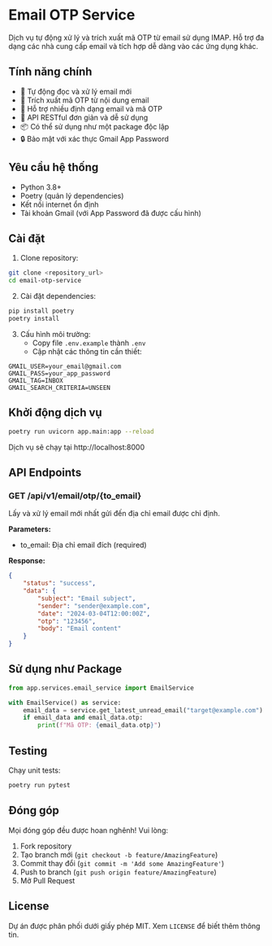 # Email OTP Service

Dịch vụ tự động xử lý và trích xuất mã OTP từ email sử dụng IMAP. Hỗ trợ đa dạng các nhà cung cấp email và tích hợp dễ dàng vào các ứng dụng khác.

## Tính năng chính

- 📧 Tự động đọc và xử lý email mới
- 🔑 Trích xuất mã OTP từ nội dung email
- 🔄 Hỗ trợ nhiều định dạng email và mã OTP
- 🚀 API RESTful đơn giản và dễ sử dụng
- 📦 Có thể sử dụng như một package độc lập
- 🔒 Bảo mật với xác thực Gmail App Password

## Yêu cầu hệ thống

- Python 3.8+
- Poetry (quản lý dependencies)
- Kết nối internet ổn định
- Tài khoản Gmail (với App Password đã được cấu hình)

## Cài đặt

1. Clone repository:
```bash
git clone <repository_url>
cd email-otp-service
```

2. Cài đặt dependencies:
```bash
pip install poetry
poetry install
```

3. Cấu hình môi trường:
   - Copy file `.env.example` thành `.env`
   - Cập nhật các thông tin cần thiết:
```env
GMAIL_USER=your_email@gmail.com
GMAIL_PASS=your_app_password
GMAIL_TAG=INBOX
GMAIL_SEARCH_CRITERIA=UNSEEN
```

## Khởi động dịch vụ

```bash
poetry run uvicorn app.main:app --reload
```

Dịch vụ sẽ chạy tại http://localhost:8000

## API Endpoints

### GET /api/v1/email/otp/{to_email}

Lấy và xử lý email mới nhất gửi đến địa chỉ email được chỉ định.

**Parameters:**
- to_email: Địa chỉ email đích (required)

**Response:**
```json
{
    "status": "success",
    "data": {
        "subject": "Email subject",
        "sender": "sender@example.com",
        "date": "2024-03-04T12:00:00Z",
        "otp": "123456",
        "body": "Email content"
    }
}
```

## Sử dụng như Package

```python
from app.services.email_service import EmailService

with EmailService() as service:
    email_data = service.get_latest_unread_email("target@example.com")
    if email_data and email_data.otp:
        print(f"Mã OTP: {email_data.otp}")
```

## Testing

Chạy unit tests:
```bash
poetry run pytest
```

## Đóng góp

Mọi đóng góp đều được hoan nghênh! Vui lòng:

1. Fork repository
2. Tạo branch mới (`git checkout -b feature/AmazingFeature`)
3. Commit thay đổi (`git commit -m 'Add some AmazingFeature'`)
4. Push to branch (`git push origin feature/AmazingFeature`)
5. Mở Pull Request

## License

Dự án được phân phối dưới giấy phép MIT. Xem `LICENSE` để biết thêm thông tin.